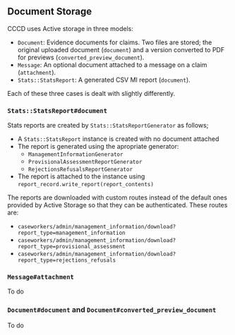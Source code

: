 ## Document Storage

CCCD uses Active storage in three models:

* `Document`: Evidence documents for claims. Two files are stored; the original
  uploaded document (`document`) and a version converted to PDF for previews
  (`converted_preview_document`).
* `Message`: An optional document attached to a message on a claim
  (`attachment`).
* `Stats::StatsReport`: A generated CSV MI report (`document`).

Each of these three cases is dealt with slightly differently.

### `Stats::StatsReport#document`

Stats reports are created by `Stats::StatsReportGenerator` as follows;

* A `Stats::StatsReport` instance is created with no document attached
* The report is generated using the apropriate generator:
  * `ManagementInformationGenerator`
  * `ProvisionalAssessmentReportGenerator`
  * `RejectionsRefusalsReportGenerator`
* The report is attached to the instance using
  `report_record.write_report(report_contents)`

The reports are downloaded with custom routes instead of the default ones
provided by Active Storage so that they can be authenticated. These routes are:

* `caseworkers/admin/management_information/download?report_type=management_information`
* `caseworkers/admin/management_information/download?report_type=provisional_assessment`
* `caseworkers/admin/management_information/download?report_type=rejections_refusals`

### `Message#attachment`

To do

### `Document#document` and `Document#converted_preview_document`

To do